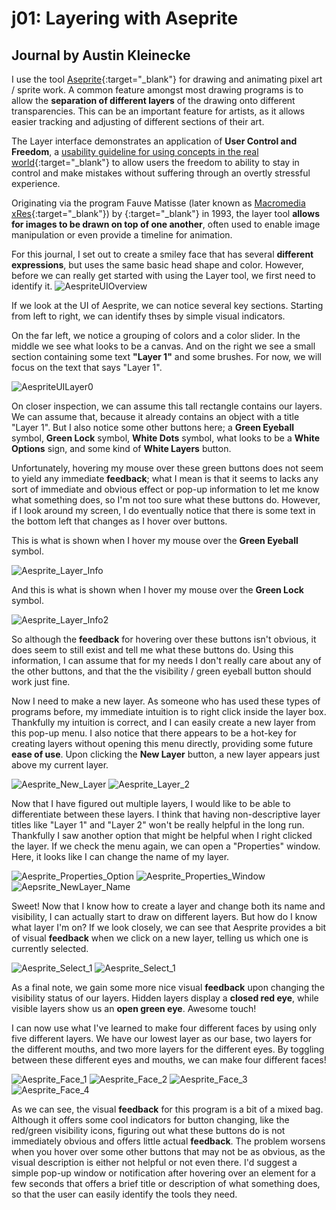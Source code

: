 # j01: Layering with Aseprite
## Journal by Austin Kleinecke
I use the tool [Aseprite](https://www.aseprite.org/){:target="_blank"} for drawing and animating pixel art / sprite work. A common feature amongst most drawing programs is to allow the **separation of different layers** of the drawing onto different transparencies. This can be an important feature for artists, as it allows easier tracking and adjusting of different sections of their art.

The Layer interface demonstrates an application of **User Control and Freedom**, a [usability guideline for using concepts in the real world](https://www.nngroup.com/articles/ten-usability-heuristics/){:target="_blank"} to allow users the freedom to ability to stay in control and make mistakes without suffering through an overtly stressful experience.

Originating via the program Fauve Matisse (later known as [Macromedia xRes](https://en.wikipedia.org/wiki/Macromedia_xRes){:target="_blank"}) by [](https://en.wikipedia.org/wiki/Fauve_Software){:target="_blank"} in 1993, the layer tool **allows for images to be drawn on top of one another**, often used to enable image manipulation or even provide a timeline for animation.

For this journal, I set out to create a smiley face that has several **different expressions**, but uses the same basic head shape and color. However, before we can really get started with using the Layer tool, we first need to identify it. 
![AespriteUIOverview](/assets/Aesprite_Overview.png)

If we look at the UI of Aesprite, we can notice several key sections. Starting from left to right, we can identify thses by simple visual indicators.

On the far left, we notice a grouping of colors and a color slider.
In the middle we see what looks to be a canvas. And on the right we see a small section containing some text **"Layer 1"** and some brushes. For now, we will focus on the text that says "Layer 1".

![AespriteUILayer0](/assets/Aesprite_Layer_View_0.png)

On closer inspection, we can assume this tall rectangle contains our layers. We can assume that, because it already contains an object with a title "Layer 1". But I also notice some other buttons here; a **Green Eyeball** symbol, **Green Lock** symbol, **White Dots** symbol, what looks to be a **White Options** sign, and some kind of **White Layers** button.

Unfortunately, hovering my mouse over these green buttons does not seem to yield any immediate **feedback**; what I mean is that it seems to lacks any sort of immediate and obvious effect or pop-up information to let me know what something does, so I'm not too sure what these buttons do. However, if I look around my screen, I do eventually notice that there is some text in the bottom left that changes as I hover over buttons.

This is what is shown when I hover my mouse over the **Green Eyeball** symbol.

![Aesprite_Layer_Info](/assets/Aesprite_Layer_Info_0.png)

And this is what is shown when I hover my mouse over the **Green Lock** symbol.

![Aesprite_Layer_Info2](/assets/Aesprite_Layer_Info_1.png)

So although the **feedback** for hovering over these buttons isn't obvious, it does seem to still exist and tell me what these buttons do. Using this information, I can assume that for my needs I don't really care about any of the other buttons, and that the the visibility / green eyeball button should work just fine.

Now I need to make a new layer. As someone who has used these types of programs before, my immediate intuition is to right click inside the layer box. Thankfully my intuition is correct, and I can easily create a new layer from this pop-up menu. I also notice that there appears to be a hot-key for creating layers without opening this menu directly, providing some future **ease of use**. Upon clicking the **New Layer** button, a new layer appears just above my current layer.

![Aesprite_New_Layer](/assets/Aesprite_New_Layer.png)
![Aesprite_Layer_2](/assets/Aesprite_Layer_View_1.png)

Now that I have figured out multiple layers, I would like to be able to differentiate between these layers. I think that having non-descriptive layer titles like "Layer 1" and "Layer 2" won't be really helpful in the long run. Thankfully I saw another option that might be helpful when I right clicked the layer. If we check the menu again, we can open a "Properties" window. Here, it looks like I can change the name of my layer.

![Aesprite_Properties_Option](/assets/Aesprite_Properties_Hover.png)
![Aesprite_Properties_Window](/assets/Aesprite_Properties_Window.png)
![Aepsrite_NewLayer_Name](/assets/Aesprite_New_Layer_Name.png)

Sweet! Now that I know how to create a layer and change both its name and visibility, I can actually start to draw on different layers. But how do I know what layer I'm on? If we look closely, we can see that Aesprite provides a bit of visual **feedback** when we click on a new layer, telling us which one is currently selected.

![Aesprite_Select_1](/assets/Aesprite_Layer_Select_1.png)
![Aesprite_Select_1](/assets/Aesprite_Layer_Select_2.png)

As a final note, we gain some more nice visual **feedback** upon changing the visibility status of our layers. Hidden layers display a **closed red eye**, while visible layers show us an **open green eye**. Awesome touch!

I can now use what I've learned to make four different faces by using only five different layers. We have our lowest layer as our base, two layers for the different mouths, and two more layers for the different eyes. By toggling between these different eyes and mouths, we can make four different faces!

![Aesprite_Face_1](/assets/Aesprite_Pensive_1.png)
![Aesprite_Face_2](/assets/Aesprite_Pensive_2.png)
![Aesprite_Face_3](/assets/Aesprite_Happy_1.png)
![Aesprite_Face_4](/assets/Aesprite_Happy_2.png)

As we can see, the visual **feedback** for this program is a bit of a mixed bag. Although it offers some cool indicators for button changing, like the red/green visibility icons, figuring out what these buttons do is not immediately obvious and offers little actual **feedback**. The problem worsens when you hover over some other buttons that may not be as obvious, as the visual description is either not helpful or not even there. I'd suggest a simple pop-up window or notification after hovering over an element for a few seconds that offers a brief title or description of what something does, so that the user can easily identify the tools they need.